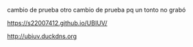 cambio de prueba
otro cambio de prueba pq un tonto no grabó

https://s22007412.github.io/UBIUV/

http://ubiuv.duckdns.org
